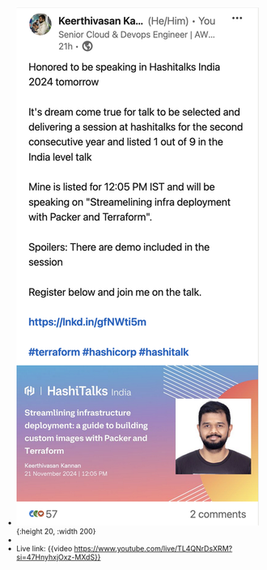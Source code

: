 - ![image.png](../assets/image_1732166772272_0.png){:height 20, :width 200}
-
- Live link: {{video https://www.youtube.com/live/TL4QNrDsXRM?si=47HnyhxjOxz-MXdS}}